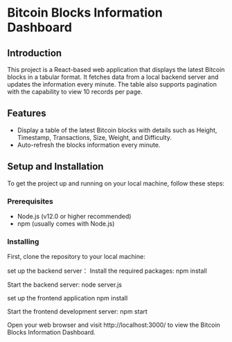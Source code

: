 # Bitcoin Blocks Information Dashboard

## Introduction

This project is a React-based web application that displays the latest Bitcoin blocks in a tabular format. It fetches data from a local backend server and updates the information every minute. The table also supports pagination with the capability to view 10 records per page.

## Features

- Display a table of the latest Bitcoin blocks with details such as Height, Timestamp, Transactions, Size, Weight, and Difficulty.
- Auto-refresh the blocks information every minute.

## Setup and Installation

To get the project up and running on your local machine, follow these steps:

### Prerequisites

- Node.js (v12.0 or higher recommended)
- npm (usually comes with Node.js)

### Installing

First, clone the repository to your local machine:

set up the backend server：
Install the required packages:
npm install

Start the backend server:
node server.js

set up the frontend application
npm install

Start the frontend development server:
npm start

Open your web browser and visit http://localhost:3000/ to view the Bitcoin Blocks Information Dashboard. 


